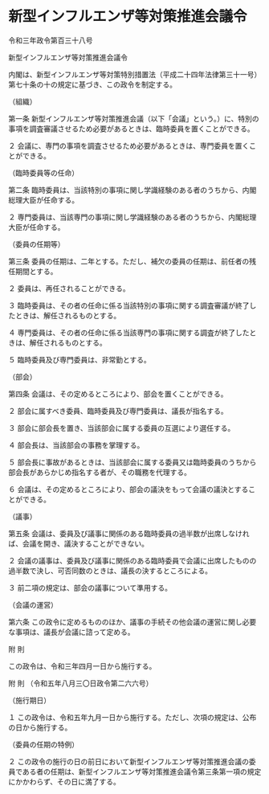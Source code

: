 # 新型インフルエンザ等対策推進会議令

令和三年政令第百三十八号

新型インフルエンザ等対策推進会議令

内閣は、新型インフルエンザ等対策特別措置法（平成二十四年法律第三十一号）第七十条の十の規定に基づき、この政令を制定する。

（組織）

第一条 新型インフルエンザ等対策推進会議（以下「会議」という。）に、特別の事項を調査審議させるため必要があるときは、臨時委員を置くことができる。

２ 会議に、専門の事項を調査させるため必要があるときは、専門委員を置くことができる。

（臨時委員等の任命）

第二条 臨時委員は、当該特別の事項に関し学識経験のある者のうちから、内閣総理大臣が任命する。

２ 専門委員は、当該専門の事項に関し学識経験のある者のうちから、内閣総理大臣が任命する。

（委員の任期等）

第三条 委員の任期は、二年とする。ただし、補欠の委員の任期は、前任者の残任期間とする。

２ 委員は、再任されることができる。

３ 臨時委員は、その者の任命に係る当該特別の事項に関する調査審議が終了したときは、解任されるものとする。

４ 専門委員は、その者の任命に係る当該専門の事項に関する調査が終了したときは、解任されるものとする。

５ 臨時委員及び専門委員は、非常勤とする。

（部会）

第四条 会議は、その定めるところにより、部会を置くことができる。

２ 部会に属すべき委員、臨時委員及び専門委員は、議長が指名する。

３ 部会に部会長を置き、当該部会に属する委員の互選により選任する。

４ 部会長は、当該部会の事務を掌理する。

５ 部会長に事故があるときは、当該部会に属する委員又は臨時委員のうちから部会長があらかじめ指名する者が、その職務を代理する。

６ 会議は、その定めるところにより、部会の議決をもって会議の議決とすることができる。

（議事）

第五条 会議は、委員及び議事に関係のある臨時委員の過半数が出席しなければ、会議を開き、議決することができない。

２ 会議の議事は、委員及び議事に関係のある臨時委員で会議に出席したものの過半数で決し、可否同数のときは、議長の決するところによる。

３ 前二項の規定は、部会の議事について準用する。

（会議の運営）

第六条 この政令に定めるもののほか、議事の手続その他会議の運営に関し必要な事項は、議長が会議に諮って定める。

附 則

この政令は、令和三年四月一日から施行する。

附 則 （令和五年八月三〇日政令第二六六号）

（施行期日）

１ この政令は、令和五年九月一日から施行する。ただし、次項の規定は、公布の日から施行する。

（委員の任期の特例）

２ この政令の施行の日の前日において新型インフルエンザ等対策推進会議の委員である者の任期は、新型インフルエンザ等対策推進会議令第三条第一項の規定にかかわらず、その日に満了する。
